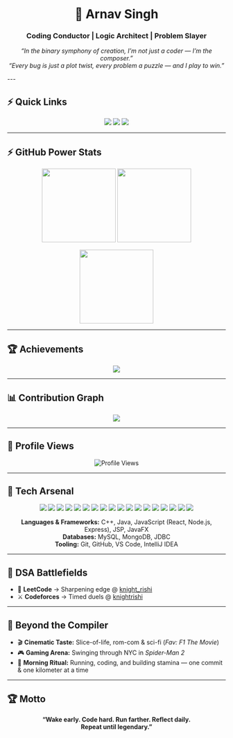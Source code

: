 <h1 align="center">🚀 Arnav Singh</h1>
<h3 align="center">Coding Conductor | Logic Architect | Problem Slayer</h3>

<p align="center">
  <em>“In the binary symphony of creation, I’m not just a coder — I’m the composer.”</em><br/>
  <em>“Every bug is just a plot twist, every problem a puzzle — and I play to win.”</em>
</p>
---

## ⚡ Quick Links
<p align="center">
  <a href="https://www.linkedin.com/in/arnav-singh"><img src="https://img.shields.io/badge/-LinkedIn-0A66C2?style=for-the-badge&logo=linkedin&logoColor=white"/></a>
  <a href="https://leetcode.com/u/knight_rishi/"><img src="https://img.shields.io/badge/-LeetCode-FFA116?style=for-the-badge&logo=leetcode&logoColor=black"/></a>
  <a href="https://github.com/knightrishi"><img src="https://img.shields.io/badge/-GitHub-181717?style=for-the-badge&logo=github&logoColor=white"/></a>
</p>

---

## ⚡ GitHub Power Stats
<p align="center">
  <img src="https://github-readme-stats.vercel.app/api?username=knightrishi&show_icons=true&theme=radical&hide_border=true" height="170"/>
  <img src="https://streak-stats.demolab.com/?user=knightrishi&theme=radical&hide_border=true&t=1" height="170"/>
</p>

<p align="center">
  <img src="https://github-readme-stats.vercel.app/api/top-langs/?username=knightrishi&layout=compact&theme=radical&hide_border=true" height="170"/>
</p>

---

## 🏆 Achievements
<p align="center">
  <img src="https://github-profile-trophy.vercel.app/?username=knightrishi&theme=radical&no-frame=true&margin-w=15"/>
</p>

---

## 📊 Contribution Graph
<p align="center">
  <img src="https://github-readme-activity-graph.vercel.app/graph?username=knightrishi&theme=tokyo-night&hide_border=true"/>
</p>

---

## 👀 Profile Views
<p align="center">
  <img src="https://komarev.com/ghpvc/?username=knightrishi&label=Profile%20Views&color=ff69b4&style=flat" alt="Profile Views"/>
</p>

---


## 🧠 Tech Arsenal

<p align="center">
  <img src="https://img.shields.io/badge/C%2B%2B-00599C?style=for-the-badge&logo=c%2B%2B&logoColor=white" />
  <img src="https://img.shields.io/badge/Java-ED8B00?style=for-the-badge&logo=openjdk&logoColor=white" />
  <img src="https://img.shields.io/badge/JavaScript-F7DF1E?style=for-the-badge&logo=javascript&logoColor=black" />
  <img src="https://img.shields.io/badge/React-20232A?style=for-the-badge&logo=react&logoColor=61DAFB" />
  <img src="https://img.shields.io/badge/Node.js-339933?style=for-the-badge&logo=nodedotjs&logoColor=white" />
  <img src="https://img.shields.io/badge/Express.js-000000?style=for-the-badge&logo=express&logoColor=white" />
  <img src="https://img.shields.io/badge/MongoDB-4EA94B?style=for-the-badge&logo=mongodb&logoColor=white" />
  <img src="https://img.shields.io/badge/MySQL-00000F?style=for-the-badge&logo=mysql&logoColor=white" />
  <img src="https://img.shields.io/badge/HTML5-E34F26?style=for-the-badge&logo=html5&logoColor=white" />
  <img src="https://img.shields.io/badge/CSS3-1572B6?style=for-the-badge&logo=css3&logoColor=white" />
  <img src="https://img.shields.io/badge/Tailwind_CSS-38B2AC?style=for-the-badge&logo=tailwind-css&logoColor=white" />
  <img src="https://img.shields.io/badge/Git-F05032?style=for-the-badge&logo=git&logoColor=white" />
  <img src="https://img.shields.io/badge/GitHub-100000?style=for-the-badge&logo=github&logoColor=white" />
  <img src="https://img.shields.io/badge/Postman-FF6C37?style=for-the-badge&logo=Postman&logoColor=white" />
  <img src="https://img.shields.io/badge/EJS-A91E50?style=for-the-badge&logo=ejs&logoColor=white" />
  <img src="https://img.shields.io/badge/JSP-007396?style=for-the-badge&logo=java&logoColor=white" />
  <img src="https://img.shields.io/badge/JDBC-007396?style=for-the-badge&logo=java&logoColor=white" />
  <img src="https://img.shields.io/badge/JavaFX-007396?style=for-the-badge&logo=javafx&logoColor=F27B22" />
</p>

<p align="center">
  <b>Languages & Frameworks:</b> C++, Java, JavaScript (React, Node.js, Express), JSP, JavaFX <br/>
  <b>Databases:</b> MySQL, MongoDB, JDBC <br/>
  <b>Tooling:</b> Git, GitHub, VS Code, IntelliJ IDEA
</p>

---

## 🎯 DSA Battlefields
- 🏹 <b>LeetCode</b> → Sharpening edge @ <a href="https://leetcode.com/u/knight_rishi/">knight_rishi</a>  
- ⚔️ <b>Codeforces</b> → Timed duels @ <a href="https://codeforces.com/profile/knightrishi">knightrishi</a>

---

## 🏃 Beyond the Compiler
- 🎬 **Cinematic Taste:** Slice-of-life, rom-com & sci-fi (*Fav: F1 The Movie*)  
- 🎮 **Gaming Arena:** Swinging through NYC in *Spider-Man 2*  
- 🌅 **Morning Ritual:** Running, coding, and building stamina — one commit & one kilometer at a time  

---

## 🏆 Motto
<p align="center">
  <b>“Wake early. Code hard. Run farther. Reflect daily.<br/>Repeat until legendary.”</b>
</p>
